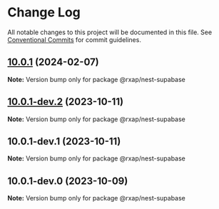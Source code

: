 # Change Log

All notable changes to this project will be documented in this file.
See [Conventional Commits](https://conventionalcommits.org) for commit guidelines.

## [10.0.1](https://gitlab.com/rxap/packages/compare/@rxap/nest-supabase@10.0.1-dev.2...@rxap/nest-supabase@10.0.1) (2024-02-07)

**Note:** Version bump only for package @rxap/nest-supabase

## [10.0.1-dev.2](https://gitlab.com/rxap/packages/compare/@rxap/nest-supabase@10.0.1-dev.1...@rxap/nest-supabase@10.0.1-dev.2) (2023-10-11)

**Note:** Version bump only for package @rxap/nest-supabase

## 10.0.1-dev.1 (2023-10-11)

**Note:** Version bump only for package @rxap/nest-supabase

## 10.0.1-dev.0 (2023-10-09)

**Note:** Version bump only for package @rxap/nest-supabase

